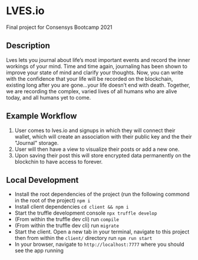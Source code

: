 # LVES.io
Final project for Consensys Bootcamp 2021

## Description
Lves lets you journal about life’s most important events and record the inner workings of your mind. Time and time again, journaling has been shown to improve your state of mind and clarify your thoughts. Now, you can write with the confidence that your life will be recorded on the blockchain, existing long after you are gone…your life doesn’t end with death. Together, we are recording the complex, varied lives of all humans who are alive today, and all humans yet to come.


## Example Workflow
1) User comes to lves.io and signups in which they will connect their wallet, which will create an association with their public key and the their "Journal" storage.
2) User will then have a view to visualize their posts or add a new one.
3) Upon saving their post this will store encrypted data permanently on the blockchin to have access to forever.


## Local Development
* Install the root dependencies of the project (run the following commond in the root of the project) `npm i`
* Install client dependencies `cd client && npm i`
* Start the truffle development console `npx truffle develop`
* (From within the truffle dev cli) run `compile`
* (From within the truffle dev cli) run `migrate`
* Start the client. Open a new tab in your terminal, navigate to this project then from within the `client/` directory run `npm run start`
* In your browser, navigate to `http://localhost:7777` where you should see the app running
